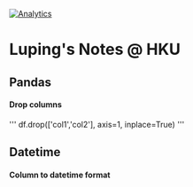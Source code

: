 [![Analytics](https://ga-beacon.appspot.com/UA-80121379-2/notes-python)](https://github.com/lazydingding/note)


# Luping's Notes @ HKU

## Pandas
#### Drop columns
'''
df.drop(['col1','col2'], axis=1, inplace=True)
'''
####

## Datetime
#### Column to datetime format

